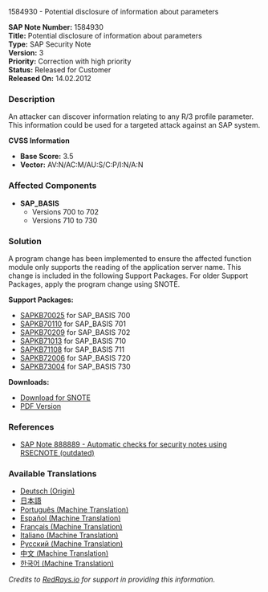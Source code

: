 1584930 - Potential disclosure of information about parameters

**SAP Note Number:** 1584930  
**Title:** Potential disclosure of information about parameters  
**Type:** SAP Security Note  
**Version:** 3  
**Priority:** Correction with high priority  
**Status:** Released for Customer  
**Released On:** 14.02.2012  

### Description
An attacker can discover information relating to any R/3 profile parameter. This information could be used for a targeted attack against an SAP system.

**CVSS Information**  
- **Base Score:** 3.5  
- **Vector:** AV:N/AC:M/AU:S/C:P/I:N/A:N  

### Affected Components
- **SAP_BASIS**  
  - Versions 700 to 702  
  - Versions 710 to 730  

### Solution
A program change has been implemented to ensure the affected function module only supports the reading of the application server name. This change is included in the following Support Packages. For older Support Packages, apply the program change using SNOTE.

**Support Packages:**  
- [SAPKB70025](https://me.sap.com/supportpackage/SAPKB70025) for SAP_BASIS 700  
- [SAPKB70110](https://me.sap.com/supportpackage/SAPKB70110) for SAP_BASIS 701  
- [SAPKB70209](https://me.sap.com/supportpackage/SAPKB70209) for SAP_BASIS 702  
- [SAPKB71013](https://me.sap.com/supportpackage/SAPKB71013) for SAP_BASIS 710  
- [SAPKB71108](https://me.sap.com/supportpackage/SAPKB71108) for SAP_BASIS 711  
- [SAPKB72006](https://me.sap.com/supportpackage/SAPKB72006) for SAP_BASIS 720  
- [SAPKB73004](https://me.sap.com/supportpackage/SAPKB73004) for SAP_BASIS 730  

**Downloads:**  
- [Download for SNOTE](https://notesdownloads.sap.com/note/0040000009405272017)  
- [PDF Version](https://me.sap.com/sap/support/sfm/notes/print/0001584930?language=en-US&token=16ADFE277D6CE2ED4D72790B39DE9D86)  

### References
- [SAP Note 888889 - Automatic checks for security notes using RSECNOTE (outdated)](https://me.sap.com/notes/888889)

### Available Translations
- [Deutsch (Origin)](/notes/0001584930/D)
- [日本語](https://me.sap.com/notes/0001584930/J)
- [Português (Machine Translation)](https://me.sap.com/notes/0001584930/P)
- [Español (Machine Translation)](https://me.sap.com/notes/0001584930/S)
- [Français (Machine Translation)](https://me.sap.com/notes/0001584930/F)
- [Italiano (Machine Translation)](https://me.sap.com/notes/0001584930/I)
- [Русский (Machine Translation)](https://me.sap.com/notes/0001584930/R)
- [中文 (Machine Translation)](https://me.sap.com/notes/0001584930/1)
- [한국어 (Machine Translation)](https://me.sap.com/notes/0001584930/3)

*Credits to [RedRays.io](https://redrays.io) for support in providing this information.*